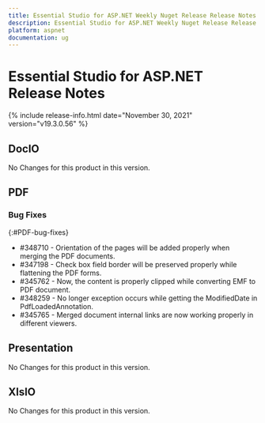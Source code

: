 ```yaml
---
title: Essential Studio for ASP.NET Weekly Nuget Release Release Notes  
description: Essential Studio for ASP.NET Weekly Nuget Release Release Notes  
platform: aspnet
documentation: ug
---
```


# Essential Studio for ASP.NET  Release Notes  

{% include release-info.html date="November 30, 2021"  version="v19.3.0.56" %} 






## DocIO

No Changes for this product in this version.

[//]: # "Delete the contents of this file while new content is added."

## PDF

### Bug Fixes
{:#PDF-bug-fixes}

* \#348710 - Orientation of the pages will be added properly when merging the PDF documents.
* \#347198 - Check box field border will be preserved properly while flattening the PDF forms.
* \#345762 - Now, the content is properly clipped while converting EMF to PDF document.
* \#348259 - No longer exception occurs while getting the ModifiedDate in PdfLoadedAnnotation.
* \#345765 - Merged document internal links are now working properly in different viewers.
## Presentation

No Changes for this product in this version.

[//]: # "Delete the contents of this file while new content is added."

## XlsIO

No Changes for this product in this version.

[//]: # "Delete the contents of this file while new content is added."

